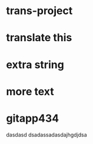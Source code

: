 # trans-project

# translate this

# extra string

# more text

# gitapp434
dasdasd dsadassadasdajhgdjdsa